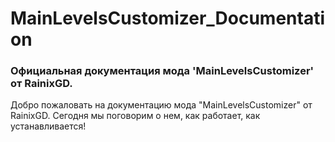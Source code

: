 # MainLevelsCustomizer_Documentation
### Официальная документация мода 'MainLevelsCustomizer' от RainixGD.


Добро пожаловать на документацию мода "MainLevelsCustomizer" от RainixGD. Сегодня мы поговорим о нем, как работает, как устанавливается!
